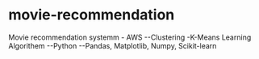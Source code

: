 # movie-recommendation

Movie recommendation systemm - AWS
--Clustering -K-Means Learning Algorithem 
--Python --Pandas, Matplotlib, Numpy, Scikit-learn
